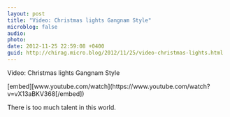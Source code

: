 ```yaml
---
layout: post
title: "Video: Christmas lights Gangnam Style"
microblog: false
audio: 
photo: 
date: 2012-11-25 22:59:08 +0400
guid: http://chirag.micro.blog/2012/11/25/video-christmas-lights.html
---
```

<p>Video: Christmas lights Gangnam Style</p>
[embed][www.youtube.com/watch](https://www.youtube.com/watch?v=vX13aBKV368[/embed])
<p>There is too much talent in this world.</p>
